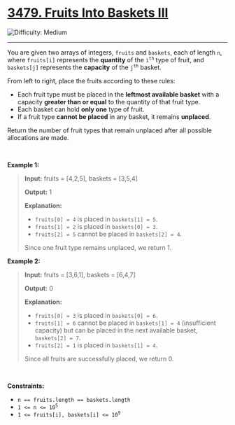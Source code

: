 <h1><a href="https://leetcode.com/problems/fruits-into-baskets-iii?envType=daily-question&envId=2025-08-06">3479. Fruits Into Baskets III</a></h1>

![Difficulty: Medium](https://img.shields.io/badge/Medium-fac31d)

---

<p>You are given two arrays of integers, <code>fruits</code> and <code>baskets</code>, each of length <code>n</code>, where <code>fruits[i]</code> represents the <strong>quantity</strong> of the <code>i<sup>th</sup></code> type of fruit, and <code>baskets[j]</code> represents the <strong>capacity</strong> of the <code>j<sup>th</sup></code> basket.</p>

<p>From left to right, place the fruits according to these rules:</p>

<ul>
	<li>Each fruit type must be placed in the <strong>leftmost available basket</strong> with a capacity <strong>greater than or equal</strong> to the quantity of that fruit type.</li>
	<li>Each basket can hold <b>only one</b> type of fruit.</li>
	<li>If a fruit type <b>cannot be placed</b> in any basket, it remains <b>unplaced</b>.</li>
</ul>

<p>Return the number of fruit types that remain unplaced after all possible allocations are made.</p>

<p>&nbsp;</p>
<p><strong class="example">Example 1:</strong></p>

><p><strong>Input:</strong> <span class="example-io">fruits = [4,2,5], baskets = [3,5,4]</span></p>
>
><p><strong>Output:</strong> <span class="example-io">1</span></p>
>
><p><strong>Explanation:</strong></p>
>
><ul>
>	<li><code>fruits[0] = 4</code> is placed in <code>baskets[1] = 5</code>.</li>
>	<li><code>fruits[1] = 2</code> is placed in <code>baskets[0] = 3</code>.</li>
>	<li><code>fruits[2] = 5</code> cannot be placed in <code>baskets[2] = 4</code>.</li>
></ul>
>
><p>Since one fruit type remains unplaced, we return 1.</p>

<p><strong class="example">Example 2:</strong></p>

><p><strong>Input:</strong> <span class="example-io">fruits = [3,6,1], baskets = [6,4,7]</span></p>
>
><p><strong>Output:</strong> <span class="example-io">0</span></p>
>
><p><strong>Explanation:</strong></p>
>
><ul>
>	<li><code>fruits[0] = 3</code> is placed in <code>baskets[0] = 6</code>.</li>
>	<li><code>fruits[1] = 6</code> cannot be placed in <code>baskets[1] = 4</code> (insufficient capacity) but can be placed in the next available basket, <code>baskets[2] = 7</code>.</li>
>	<li><code>fruits[2] = 1</code> is placed in <code>baskets[1] = 4</code>.</li>
></ul>
>
><p>Since all fruits are successfully placed, we return 0.</p>

<p>&nbsp;</p>
<p><strong>Constraints:</strong></p>

<ul>
	<li><code>n == fruits.length == baskets.length</code></li>
	<li><code>1 &lt;= n &lt;= 10<sup>5</sup></code></li>
	<li><code>1 &lt;= fruits[i], baskets[i] &lt;= 10<sup>9</sup></code></li>
</ul>
